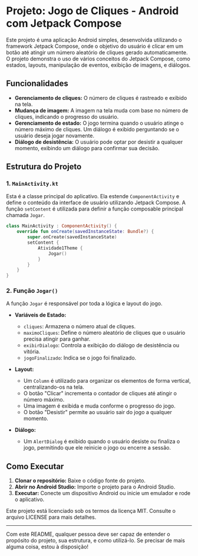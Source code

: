 
# Projeto: Jogo de Cliques - Android com Jetpack Compose

Este projeto é uma aplicação Android simples, desenvolvida utilizando o framework Jetpack Compose, onde o objetivo do usuário é clicar em um botão até atingir um número aleatório de cliques gerado automaticamente. O projeto demonstra o uso de vários conceitos do Jetpack Compose, como estados, layouts, manipulação de eventos, exibição de imagens, e diálogos.

## Funcionalidades

- **Gerenciamento de cliques:** O número de cliques é rastreado e exibido na tela.
- **Mudança de imagem:** A imagem na tela muda com base no número de cliques, indicando o progresso do usuário.
- **Gerenciamento de estado:** O jogo termina quando o usuário atinge o número máximo de cliques. Um diálogo é exibido perguntando se o usuário deseja jogar novamente.
- **Diálogo de desistência:** O usuário pode optar por desistir a qualquer momento, exibindo um diálogo para confirmar sua decisão.

## Estrutura do Projeto

### 1. `MainActivity.kt`

Esta é a classe principal do aplicativo. Ela estende `ComponentActivity` e define o conteúdo da interface de usuário utilizando Jetpack Compose. A função `setContent` é utilizada para definir a função composable principal chamada `Jogar`.

```kotlin
class MainActivity : ComponentActivity() {
    override fun onCreate(savedInstanceState: Bundle?) {
        super.onCreate(savedInstanceState)
        setContent {
            Atividade1Theme {
                Jogar()
            }
        }
    }
}
```

### 2. Função `Jogar()`

A função `Jogar` é responsável por toda a lógica e layout do jogo.

- **Variáveis de Estado:**
  - `cliques`: Armazena o número atual de cliques.
  - `maximoCliques`: Define o número aleatório de cliques que o usuário precisa atingir para ganhar.
  - `exibirDialogo`: Controla a exibição do diálogo de desistência ou vitória.
  - `jogoFinalizado`: Indica se o jogo foi finalizado.

- **Layout:**
  - Um `Column` é utilizado para organizar os elementos de forma vertical, centralizando-os na tela.
  - O botão "Clicar" incrementa o contador de cliques até atingir o número máximo.
  - Uma imagem é exibida e muda conforme o progresso do jogo.
  - O botão "Desistir" permite ao usuário sair do jogo a qualquer momento.

- **Diálogo:**
  - Um `AlertDialog` é exibido quando o usuário desiste ou finaliza o jogo, permitindo que ele reinicie o jogo ou encerre a sessão.




## Como Executar

1. **Clonar o repositório:** Baixe o código fonte do projeto.
2. **Abrir no Android Studio:** Importe o projeto para o Android Studio.
3. **Executar:** Conecte um dispositivo Android ou inicie um emulador e rode o aplicativo.


Este projeto está licenciado sob os termos da licença MIT. Consulte o arquivo LICENSE para mais detalhes.

---

Com este README, qualquer pessoa deve ser capaz de entender o propósito do projeto, sua estrutura, e como utilizá-lo. Se precisar de mais alguma coisa, estou à disposição!
